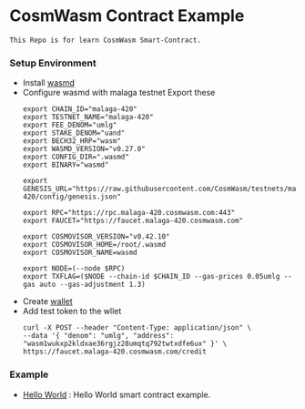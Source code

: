 # CosmWasm Contract Example
    This Repo is for learn CosmWasm Smart-Contract. 
### Setup Environment
- Install [wasmd](https://github.com/CosmWasm/wasmd) 
- Configure wasmd with malaga testnet
    Export these
    ```
    export CHAIN_ID="malaga-420"
    export TESTNET_NAME="malaga-420"
    export FEE_DENOM="umlg"
    export STAKE_DENOM="uand"
    export BECH32_HRP="wasm"
    export WASMD_VERSION="v0.27.0"
    export CONFIG_DIR=".wasmd"
    export BINARY="wasmd"

    export GENESIS_URL="https://raw.githubusercontent.com/CosmWasm/testnets/master/malaga-420/config/genesis.json"

    export RPC="https://rpc.malaga-420.cosmwasm.com:443"
    export FAUCET="https://faucet.malaga-420.cosmwasm.com"

    export COSMOVISOR_VERSION="v0.42.10"
    export COSMOVISOR_HOME=/root/.wasmd
    export COSMOVISOR_NAME=wasmd

    export NODE=(--node $RPC)
    export TXFLAG=($NODE --chain-id $CHAIN_ID --gas-prices 0.05umlg --gas auto --gas-adjustment 1.3)

- Create [wallet](https://book.cosmwasm.com/wasmd-quick-start/preparing-account.html)
- Add test token to the wllet 
    ```
    curl -X POST --header "Content-Type: application/json" \
  --data '{ "denom": "umlg", "address": "wasm1wukxp2kldxae36rgjz28umqtq792twtxdfe6ux" }' \
  https://faucet.malaga-420.cosmwasm.com/credit

### Example

- [Hello World](/hello-world/src/lib.rs) : Hello World smart contract example. 
